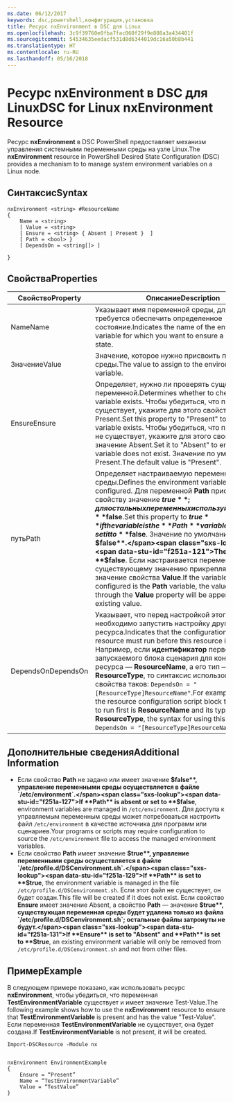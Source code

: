 ```yaml
---
ms.date: 06/12/2017
keywords: dsc,powershell,конфигурация,установка
title: Ресурс nxEnvironment в DSC для Linux
ms.openlocfilehash: 3c9f39760e0fba7fac060f29f9e808a3a434401f
ms.sourcegitcommit: 54534635eedacf531d8d6344019dc16a50b8b441
ms.translationtype: HT
ms.contentlocale: ru-RU
ms.lasthandoff: 05/16/2018
---
```

# <a name="dsc-for-linux-nxenvironment-resource"></a><span data-ttu-id="f251a-103">Ресурс nxEnvironment в DSC для Linux</span><span class="sxs-lookup"><span data-stu-id="f251a-103">DSC for Linux nxEnvironment Resource</span></span>

<span data-ttu-id="f251a-104">Ресурс **nxEnvironment** в DSC PowerShell предоставляет механизм управления системными переменными среды на узле Linux.</span><span class="sxs-lookup"><span data-stu-id="f251a-104">The **nxEnvironment** resource in PowerShell Desired State Configuration (DSC) provides a mechanism to to manage system environment variables on a Linux node.</span></span>

## <a name="syntax"></a><span data-ttu-id="f251a-105">Синтаксис</span><span class="sxs-lookup"><span data-stu-id="f251a-105">Syntax</span></span>

```
nxEnvironment <string> #ResourceName
{
    Name = <string>
    [ Value = <string>
    [ Ensure = <string> { Absent | Present }  ]
    [ Path = <bool> }
    [ DependsOn = <string[]> ]

}
```

## <a name="properties"></a><span data-ttu-id="f251a-106">Свойства</span><span class="sxs-lookup"><span data-stu-id="f251a-106">Properties</span></span>

|  <span data-ttu-id="f251a-107">Свойство</span><span class="sxs-lookup"><span data-stu-id="f251a-107">Property</span></span> |  <span data-ttu-id="f251a-108">Описание</span><span class="sxs-lookup"><span data-stu-id="f251a-108">Description</span></span> |
|---|---|
| <span data-ttu-id="f251a-109">Name</span><span class="sxs-lookup"><span data-stu-id="f251a-109">Name</span></span>| <span data-ttu-id="f251a-110">Указывает имя переменной среды, для которой требуется обеспечить определенное состояние.</span><span class="sxs-lookup"><span data-stu-id="f251a-110">Indicates the name of the environment variable for which you want to ensure a specific state.</span></span>|
| <span data-ttu-id="f251a-111">Значение</span><span class="sxs-lookup"><span data-stu-id="f251a-111">Value</span></span>| <span data-ttu-id="f251a-112">Значение, которое нужно присвоить переменной среды.</span><span class="sxs-lookup"><span data-stu-id="f251a-112">The value to assign to the environment variable.</span></span>|
| <span data-ttu-id="f251a-113">Ensure</span><span class="sxs-lookup"><span data-stu-id="f251a-113">Ensure</span></span>| <span data-ttu-id="f251a-114">Определяет, нужно ли проверять существование переменной.</span><span class="sxs-lookup"><span data-stu-id="f251a-114">Determines whether to check if the variable exists.</span></span> <span data-ttu-id="f251a-115">Чтобы убедиться, что переменная существует, укажите для этого свойства значение Present.</span><span class="sxs-lookup"><span data-stu-id="f251a-115">Set this property to "Present" to ensure the variable exists.</span></span> <span data-ttu-id="f251a-116">Чтобы убедиться, что переменная не существует, укажите для этого свойства значение Absent.</span><span class="sxs-lookup"><span data-stu-id="f251a-116">Set it to "Absent" to ensure the variable does not exist.</span></span> <span data-ttu-id="f251a-117">Значение по умолчанию — Present.</span><span class="sxs-lookup"><span data-stu-id="f251a-117">The default value is "Present".</span></span>|
| <span data-ttu-id="f251a-118">путь</span><span class="sxs-lookup"><span data-stu-id="f251a-118">Path</span></span>| <span data-ttu-id="f251a-119">Определяет настраиваемую переменную среды.</span><span class="sxs-lookup"><span data-stu-id="f251a-119">Defines the environment variable that is being configured.</span></span> <span data-ttu-id="f251a-120">Для переменной **Path** присвойте этому свойству значение **$true**; для остальных переменных используйте значение **$false**.</span><span class="sxs-lookup"><span data-stu-id="f251a-120">Set this property to **$true** if the variable is the **Path** variable; otherwise, set it to **$false**.</span></span> <span data-ttu-id="f251a-121">Значение по умолчанию — **$false**.</span><span class="sxs-lookup"><span data-stu-id="f251a-121">The default is **$false**.</span></span> <span data-ttu-id="f251a-122">Если настраивается переменная **Path**, к существующему значению прикрепляется значение свойства **Value**.</span><span class="sxs-lookup"><span data-stu-id="f251a-122">If the variable being configured is the **Path** variable, the value provided through the **Value** property will be appended to the existing value.</span></span>|
| <span data-ttu-id="f251a-123">DependsOn</span><span class="sxs-lookup"><span data-stu-id="f251a-123">DependsOn</span></span> | <span data-ttu-id="f251a-124">Указывает, что перед настройкой этого ресурса необходимо запустить настройку другого ресурса.</span><span class="sxs-lookup"><span data-stu-id="f251a-124">Indicates that the configuration of another resource must run before this resource is configured.</span></span> <span data-ttu-id="f251a-125">Например, если **идентификатор** первого запускаемого блока сценария для конфигурации ресурса — **ResourceName**, а его тип — **ResourceType**, то синтаксис использования этого свойства таков: `DependsOn = "[ResourceType]ResourceName"`.</span><span class="sxs-lookup"><span data-stu-id="f251a-125">For example, if the **ID** of the resource configuration script block that you want to run first is **ResourceName** and its type is **ResourceType**, the syntax for using this property is `DependsOn = "[ResourceType]ResourceName"`.</span></span>|

## <a name="additional-information"></a><span data-ttu-id="f251a-126">Дополнительные сведения</span><span class="sxs-lookup"><span data-stu-id="f251a-126">Additional Information</span></span>

* <span data-ttu-id="f251a-127">Если свойство **Path** не задано или имеет значение **$false**, управление переменными среды осуществляется в файле `/etc/environment`.</span><span class="sxs-lookup"><span data-stu-id="f251a-127">If **Path** is absent or set to **$false**, environment variables are managed in `/etc/environment`.</span></span> <span data-ttu-id="f251a-128">Для доступа к управляемым переменным среды может потребоваться настроить файл `/etc/environment` в качестве источника для программ или сценариев.</span><span class="sxs-lookup"><span data-stu-id="f251a-128">Your programs or scripts may require configuration to source the `/etc/environment` file to access the managed environment variables.</span></span>
* <span data-ttu-id="f251a-129">Если свойство **Path** имеет значение **$true**, управление переменными среды осуществляется в файле `/etc/profile.d/DSCenvironment.sh`.</span><span class="sxs-lookup"><span data-stu-id="f251a-129">If **Path** is set to **$true**, the environment variable is managed in the file `/etc/profile.d/DSCenvironment.sh`.</span></span> <span data-ttu-id="f251a-130">Если этот файл не существует, он будет создан.</span><span class="sxs-lookup"><span data-stu-id="f251a-130">This file will be created if it does not exist.</span></span> <span data-ttu-id="f251a-131">Если свойство **Ensure** имеет значение Absent, а свойство **Path** — значение **$true**, существующая переменная среды будет удалена только из файла `/etc/profile.d/DSCenvironment.sh`; остальные файлы затронуты не будут.</span><span class="sxs-lookup"><span data-stu-id="f251a-131">If **Ensure** is set to "Absent" and **Path** is set to **$true**, an existing environment variable will only be removed from `/etc/profile.d/DSCenvironment.sh` and not from other files.</span></span>

## <a name="example"></a><span data-ttu-id="f251a-132">Пример</span><span class="sxs-lookup"><span data-stu-id="f251a-132">Example</span></span>

<span data-ttu-id="f251a-133">В следующем примере показано, как использовать ресурс **nxEnvironment**, чтобы убедиться, что переменная **TestEnvironmentVariable** существует и имеет значение Test-Value.</span><span class="sxs-lookup"><span data-stu-id="f251a-133">The following example shows how to use the **nxEnvironment** resource to ensure that **TestEnvironmentVariable** is present and has the value "Test-Value".</span></span> <span data-ttu-id="f251a-134">Если переменная **TestEnvironmentVariable** не существует, она будет создана.</span><span class="sxs-lookup"><span data-stu-id="f251a-134">If **TestEnvironmentVariable** is not present, it will be created.</span></span>

```
Import-DSCResource -Module nx


nxEnvironment EnvironmentExample
{
    Ensure = “Present”
    Name = “TestEnvironmentVariable”
    Value = “TestValue”
}
```